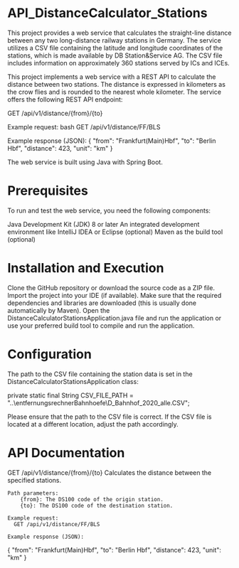 # API_DistanceCalculator_Stations

This project provides a web service that calculates the straight-line distance between any two long-distance railway stations in Germany. 
The service utilizes a CSV file containing the latitude and longitude coordinates of the stations, which is made available by DB Station&Service AG. 
The CSV file includes information on approximately 360 stations served by ICs and ICEs.

This project implements a web service with a REST API to calculate the distance between two stations. 
The distance is expressed in kilometers as the crow flies and is rounded to the nearest whole kilometer. 
The service offers the following REST API endpoint:

GET /api/v1/distance/{from}/{to}

Example request:
bash
GET /api/v1/distance/FF/BLS

Example response (JSON):
{
  "from": "Frankfurt(Main)Hbf",
  "to": "Berlin Hbf",
  "distance": 423,
  "unit": "km"
}

The web service is built using Java with Spring Boot.

# Prerequisites

To run and test the web service, you need the following components:

Java Development Kit (JDK) 8 or later
An integrated development environment like IntelliJ IDEA or Eclipse (optional)
Maven as the build tool (optional)

# Installation and Execution

Clone the GitHub repository or download the source code as a ZIP file.
Import the project into your IDE (if available).
Make sure that the required dependencies and libraries are downloaded (this is usually done automatically by Maven).
Open the DistanceCalculatorStationsApplication.java file and run the application or use your preferred build tool to compile and run the application.

# Configuration

The path to the CSV file containing the station data is set in the DistanceCalculatorStationsApplication class:

private static final String CSV_FILE_PATH = "..\\entfernungsrechnerBahnhoefe\\D_Bahnhof_2020_alle.CSV";

Please ensure that the path to the CSV file is correct. 
If the CSV file is located at a different location, adjust the path accordingly.

# API Documentation

GET /api/v1/distance/{from}/{to}
Calculates the distance between the specified stations.

    Path parameters:
        {from}: The DS100 code of the origin station.
        {to}: The DS100 code of the destination station.

    Example request:
      GET /api/v1/distance/FF/BLS

    Example response (JSON):

{
  "from": "Frankfurt(Main)Hbf",
  "to": "Berlin Hbf",
  "distance": 423,
  "unit": "km"
}
